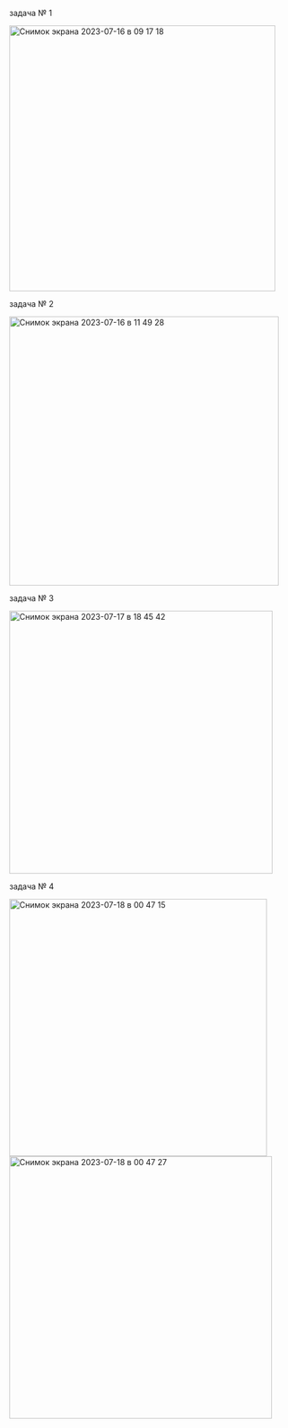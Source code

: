 задача № 1

<img width="474" alt="Снимок экрана 2023-07-16 в 09 17 18" src="https://github.com/Uzabr/interview_tasks/assets/60287161/c1814dcc-ffc5-42ed-830d-0873729ccaaa">

задача № 2

<img width="480" alt="Снимок экрана 2023-07-16 в 11 49 28" src="https://github.com/Uzabr/interview_tasks/assets/60287161/5154bd14-6c0f-49f9-a53c-efa9ffd63095">

задача № 3

<img width="469" alt="Снимок экрана 2023-07-17 в 18 45 42" src="https://github.com/Uzabr/interview_tasks/assets/60287161/595864ef-f562-495f-a93f-97edbc137c3b">

задача № 4

<img width="459" alt="Снимок экрана 2023-07-18 в 00 47 15" src="https://github.com/Uzabr/interview_tasks/assets/60287161/1a3c2e7e-3a63-46e8-b156-fc6bb4eb0621">

<img width="468" alt="Снимок экрана 2023-07-18 в 00 47 27" src="https://github.com/Uzabr/interview_tasks/assets/60287161/005587dd-a40f-41b3-93bd-6a552ece22ab">
